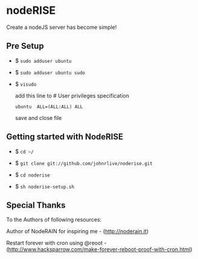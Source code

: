 nodeRISE
========
Create a nodeJS server has become simple!

## Pre Setup

  * $ `sudo adduser ubuntu`
  
  * $ `sudo adduser ubuntu sudo`
  
  * $ `visudo`
  
    add this line to # User privileges specification
  
    `ubuntu  ALL=(ALL:ALL) ALL`

    save and close file

## Getting started with NodeRISE
  
  * $ `cd ~/`
  
  * $ `git clone git://github.com/johnrlive/noderise.git`
  
  * $ `cd noderise`
  
  * $ `sh noderise-setup.sh`
  
  
## Special Thanks 

  To the Authors of following resources:

  Author of NodeRAIN for inspiring me - (http://noderain.it)
  
  Restart forever with cron using @reoot - (http://www.hacksparrow.com/make-forever-reboot-proof-with-cron.html)
